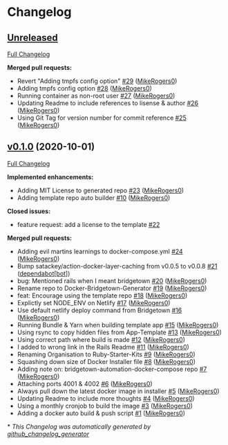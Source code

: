 # Changelog

## [Unreleased](https://github.com/Ruby-Starter-Kits/Docker-Bridgetown-Generator/tree/HEAD)

[Full Changelog](https://github.com/Ruby-Starter-Kits/Docker-Bridgetown-Generator/compare/v0.1.0...HEAD)

**Merged pull requests:**

- Revert "Adding tmpfs config option" [\#29](https://github.com/Ruby-Starter-Kits/Docker-Bridgetown-Generator/pull/29) ([MikeRogers0](https://github.com/MikeRogers0))
- Adding tmpfs config option [\#28](https://github.com/Ruby-Starter-Kits/Docker-Bridgetown-Generator/pull/28) ([MikeRogers0](https://github.com/MikeRogers0))
- Running container as non-root user [\#27](https://github.com/Ruby-Starter-Kits/Docker-Bridgetown-Generator/pull/27) ([MikeRogers0](https://github.com/MikeRogers0))
- Updating Readme to include references to lisense & author [\#26](https://github.com/Ruby-Starter-Kits/Docker-Bridgetown-Generator/pull/26) ([MikeRogers0](https://github.com/MikeRogers0))
- Using Git Tag for version number for commit reference [\#25](https://github.com/Ruby-Starter-Kits/Docker-Bridgetown-Generator/pull/25) ([MikeRogers0](https://github.com/MikeRogers0))

## [v0.1.0](https://github.com/Ruby-Starter-Kits/Docker-Bridgetown-Generator/tree/v0.1.0) (2020-10-01)

[Full Changelog](https://github.com/Ruby-Starter-Kits/Docker-Bridgetown-Generator/compare/0c2b7a5b45cdab5d57d8f2ede0343ab3212d9964...v0.1.0)

**Implemented enhancements:**

- Adding MIT License to generated repo [\#23](https://github.com/Ruby-Starter-Kits/Docker-Bridgetown-Generator/pull/23) ([MikeRogers0](https://github.com/MikeRogers0))
- Adding template repo auto builder [\#10](https://github.com/Ruby-Starter-Kits/Docker-Bridgetown-Generator/pull/10) ([MikeRogers0](https://github.com/MikeRogers0))

**Closed issues:**

- feature request: add a license to the template [\#22](https://github.com/Ruby-Starter-Kits/Docker-Bridgetown-Generator/issues/22)

**Merged pull requests:**

- Adding evil martins learnings to docker-compose.yml [\#24](https://github.com/Ruby-Starter-Kits/Docker-Bridgetown-Generator/pull/24) ([MikeRogers0](https://github.com/MikeRogers0))
- Bump satackey/action-docker-layer-caching from v0.0.5 to v0.0.8 [\#21](https://github.com/Ruby-Starter-Kits/Docker-Bridgetown-Generator/pull/21) ([dependabot[bot]](https://github.com/apps/dependabot))
- bug: Mentioned rails when I meant bridgetown [\#20](https://github.com/Ruby-Starter-Kits/Docker-Bridgetown-Generator/pull/20) ([MikeRogers0](https://github.com/MikeRogers0))
- Rename repo to Docker-Bridgetown-Generator [\#19](https://github.com/Ruby-Starter-Kits/Docker-Bridgetown-Generator/pull/19) ([MikeRogers0](https://github.com/MikeRogers0))
- feat: Encourage using the template repo [\#18](https://github.com/Ruby-Starter-Kits/Docker-Bridgetown-Generator/pull/18) ([MikeRogers0](https://github.com/MikeRogers0))
- Explictly set NODE\_ENV on Netlify [\#17](https://github.com/Ruby-Starter-Kits/Docker-Bridgetown-Generator/pull/17) ([MikeRogers0](https://github.com/MikeRogers0))
- Use default netlify deploy command from Bridgetown [\#16](https://github.com/Ruby-Starter-Kits/Docker-Bridgetown-Generator/pull/16) ([MikeRogers0](https://github.com/MikeRogers0))
- Running Bundle & Yarn when building template app [\#15](https://github.com/Ruby-Starter-Kits/Docker-Bridgetown-Generator/pull/15) ([MikeRogers0](https://github.com/MikeRogers0))
- Using rsync to copy hidden files from App-Template [\#13](https://github.com/Ruby-Starter-Kits/Docker-Bridgetown-Generator/pull/13) ([MikeRogers0](https://github.com/MikeRogers0))
- Using correct path where build is made [\#12](https://github.com/Ruby-Starter-Kits/Docker-Bridgetown-Generator/pull/12) ([MikeRogers0](https://github.com/MikeRogers0))
- I added to wrong link in the Rails Readme [\#11](https://github.com/Ruby-Starter-Kits/Docker-Bridgetown-Generator/pull/11) ([MikeRogers0](https://github.com/MikeRogers0))
- Renaming Organisation to Ruby-Starter-Kits [\#9](https://github.com/Ruby-Starter-Kits/Docker-Bridgetown-Generator/pull/9) ([MikeRogers0](https://github.com/MikeRogers0))
- Squashing down size of Docker Installer file [\#8](https://github.com/Ruby-Starter-Kits/Docker-Bridgetown-Generator/pull/8) ([MikeRogers0](https://github.com/MikeRogers0))
- Adding note on: bridgetown-automation-docker-compose repo [\#7](https://github.com/Ruby-Starter-Kits/Docker-Bridgetown-Generator/pull/7) ([MikeRogers0](https://github.com/MikeRogers0))
- Attaching ports 4001 & 4002 [\#6](https://github.com/Ruby-Starter-Kits/Docker-Bridgetown-Generator/pull/6) ([MikeRogers0](https://github.com/MikeRogers0))
- Always pull down the latest docker image in installer [\#5](https://github.com/Ruby-Starter-Kits/Docker-Bridgetown-Generator/pull/5) ([MikeRogers0](https://github.com/MikeRogers0))
- Updating Readme to include more thoughts [\#4](https://github.com/Ruby-Starter-Kits/Docker-Bridgetown-Generator/pull/4) ([MikeRogers0](https://github.com/MikeRogers0))
- Using a monthly cronjob to build the image [\#3](https://github.com/Ruby-Starter-Kits/Docker-Bridgetown-Generator/pull/3) ([MikeRogers0](https://github.com/MikeRogers0))
- Adding a docker auto build & push script [\#1](https://github.com/Ruby-Starter-Kits/Docker-Bridgetown-Generator/pull/1) ([MikeRogers0](https://github.com/MikeRogers0))



\* *This Changelog was automatically generated by [github_changelog_generator](https://github.com/github-changelog-generator/github-changelog-generator)*

